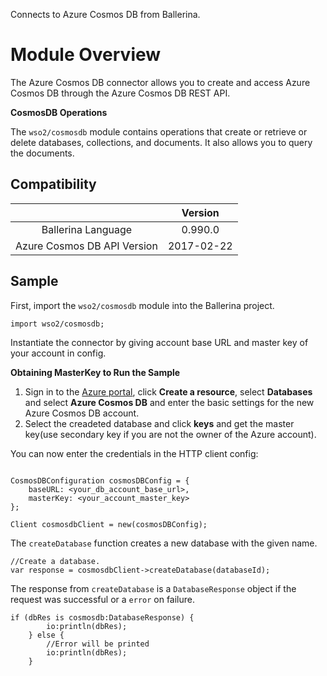 Connects to Azure Cosmos DB from Ballerina.

# Module Overview

The Azure Cosmos DB connector allows you to create and access Azure Cosmos DB through the Azure Cosmos DB REST API.

**CosmosDB Operations**

The `wso2/cosmosdb` module contains operations that create or retrieve or delete databases, collections,  and documents. It also allows you to query the documents.

## Compatibility

|                             |       Version               |
|:---------------------------:|:---------------------------:|
| Ballerina Language          | 0.990.0                     |
| Azure Cosmos DB API Version | 2017-02-22                  |

## Sample

First, import the `wso2/cosmosdb` module into the Ballerina project.

```ballerina
import wso2/cosmosdb;
```

Instantiate the connector by giving account base URL and master key of your account in config.

**Obtaining MasterKey to Run the Sample**

1. Sign in to the [Azure portal](https://portal.azure.com/), click **Create a resource**, select **Databases** and select **Azure Cosmos DB** and enter the basic settings for the new Azure Cosmos DB account.
2. Select the creadeted database and click **keys** and get the master key(use secondary key if you are not the owner of the Azure account).


You can now enter the credentials in the HTTP client config:
```ballerina

CosmosDBConfiguration cosmosDBConfig = {
    baseURL: <your_db_account_base_url>,
    masterKey: <your_account_master_key>
};

Client cosmosdbClient = new(cosmosDBConfig);
```


The `createDatabase` function creates a new database with the given name.
```ballerina
//Create a database.
var response = cosmosdbClient->createDatabase(databaseId);
```

The response from `createDatabase` is a `DatabaseResponse` object if the request was successful or a `error` on failure.
```ballerina
if (dbRes is cosmosdb:DatabaseResponse) {
        io:println(dbRes);
    } else {
        //Error will be printed
        io:println(dbRes);
    }
```
